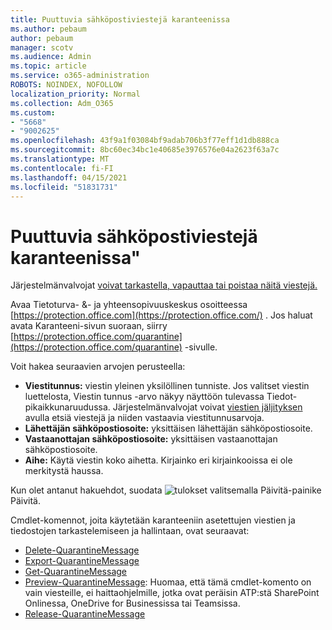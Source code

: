 ```yaml
---
title: Puuttuvia sähköpostiviestejä karanteenissa
ms.author: pebaum
author: pebaum
manager: scotv
ms.audience: Admin
ms.topic: article
ms.service: o365-administration
ROBOTS: NOINDEX, NOFOLLOW
localization_priority: Normal
ms.collection: Adm_O365
ms.custom:
- "5668"
- "9002625"
ms.openlocfilehash: 43f9a1f03084bf9adab706b3f77eff1d1db888ca
ms.sourcegitcommit: 8bc60ec34bc1e40685e3976576e04a2623f63a7c
ms.translationtype: MT
ms.contentlocale: fi-FI
ms.lasthandoff: 04/15/2021
ms.locfileid: "51831731"
---
```

# <a name="missing-emails-in-quarantine"></a>Puuttuvia sähköpostiviestejä karanteenissa"

Järjestelmänvalvojat [voivat tarkastella, vapauttaa tai poistaa näitä viestejä.](https://docs.microsoft.com/microsoft-365/security/office-365-security/manage-quarantined-messages-and-files?view=o365-worldwide)

Avaa Tietoturva- &- ja yhteensopivuuskeskus osoitteessa [https://protection.office.com](https://protection.office.com/) . Jos haluat avata Karanteeni-sivun suoraan, siirry [https://protection.office.com/quarantine](https://protection.office.com/quarantine) -sivulle.  

Voit hakea seuraavien arvojen perusteella:  

- **Viestitunnus:** viestin yleinen yksilöllinen tunniste. Jos valitset viestin luettelosta, Viestin  tunnus -arvo näkyy näyttöön tulevassa Tiedot-pikaikkunaruudussa.  Järjestelmänvalvojat voivat [viestien jäljityksen](https://docs.microsoft.com/microsoft-365/security/office-365-security/message-trace-scc?view=o365-worldwide) avulla etsiä viestejä ja niiden vastaavia viestitunnusarvoja.
- **Lähettäjän sähköpostiosoite:** yksittäisen lähettäjän sähköpostiosoite.
- **Vastaanottajan sähköpostiosoite:** yksittäisen vastaanottajan sähköpostiosoite.
- **Aihe:** Käytä viestin koko aihetta. Kirjainko eri kirjainkooissa ei ole merkitystä haussa.

Kun olet antanut hakuehdot, suodata ![ tulokset valitsemalla ](https://docs.microsoft.com/microsoft-365/media/scc-quarantine-refresh.png?view=o365-worldwide)  Päivitä-painike Päivitä.  

Cmdlet-komennot, joita käytetään karanteeniin asetettujen viestien ja tiedostojen tarkastelemiseen ja hallintaan, ovat seuraavat:
- [Delete-QuarantineMessage](https://docs.microsoft.com/powershell/module/exchange/delete-quarantinemessage)
- [Export-QuarantineMessage](https://docs.microsoft.com/powershell/module/exchange/export-quarantinemessage)
- [Get-QuarantineMessage](https://docs.microsoft.com/powershell/module/exchange/get-quarantinemessage)
- [Preview-QuarantineMessage](https://docs.microsoft.com/powershell/module/exchange/preview-quarantinemessage): Huomaa, että tämä cmdlet-komento on vain viesteille, ei haittaohjelmille, jotka ovat peräisin ATP:stä SharePoint Onlinessa, OneDrive for Businessissa tai Teamsissa.
- [Release-QuarantineMessage](https://docs.microsoft.com/powershell/module/exchange/release-quarantinemessage)
